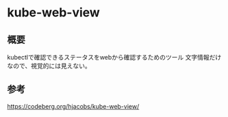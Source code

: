 # kube-web-view
## 概要
kubectlで確認できるステータスをwebから確認するためのツール
文字情報だけなので、視覚的には見えない。


## 参考
https://codeberg.org/hjacobs/kube-web-view/